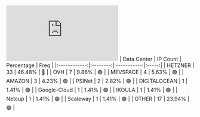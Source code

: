 ![Diagramm](https://github.com/obajay/StateSync-snapshots/blob/main/Projects/Sge/1/README.md)
| Data Center | IP Count | Percentage | Freq |
|:------------:|:--------:|:-----------:|:-----:|
| HETZNER | 33 | 46.48% | 🔴 |
| OVH | 7 | 9.86% | 🟢 |
| MEVSPACE | 4 | 5.63% | 🟢 |
| AMAZON | 3 | 4.23% | 🟢 |
| PSINet | 2 | 2.82% | 🟢 |
| DIGITALOCEAN | 1 | 1.41% | 🟢 |
| Google-Cloud | 1 | 1.41% | 🟢 |
| IKOULA | 1 | 1.41% | 🟢 |
| Netcup | 1 | 1.41% | 🟢 |
| Scaleway | 1 | 1.41% | 🟢 |
| OTHER | 17 | 23.94% | 🟢 |
